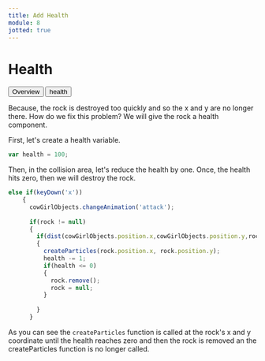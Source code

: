 ```yaml
---
title: Add Health
module: 8
jotted: true
---
```


# Health

<div class="tab">
  <button class="tablinks active" onclick="openTab(event, 'Overview')">Overview</button>
  <button class="tablinks" onclick="openTab(event, 'health')">health</button>
</div>

<div id="Overview" class="tabcontent" style="display:block">
<div class="tabhtml" markdown="1">

Because, the rock is destroyed too quickly and so the x and y are no longer there. How do we fix this problem? We will give the rock a health component.

</div>
</div>

<div id="health" class="tabcontent">
<div class="tabhtml" markdown="1">

First, let's create a health variable.

```js
var health = 100;
```

Then, in the collision area, let's reduce the health by one.  Once, the health hits zero, then we will destroy the rock.

```js
else if(keyDown('x'))
    {
      cowGirlObjects.changeAnimation('attack');
     
      if(rock != null)
      {
        if(dist(cowGirlObjects.position.x,cowGirlObjects.position.y,rock.position.x,rock.position.y) < 250)
        {
          createParticles(rock.position.x, rock.position.y);
          health -= 1;
          if(health <= 0)
          {
            rock.remove();
            rock = null;
          }
       
        }
      }
```

As you can see the `createParticles` function is called at the rock's x and y coordinate until the health reaches zero and then the rock is removed an the createParticles function is no longer called.

</div>
</div>